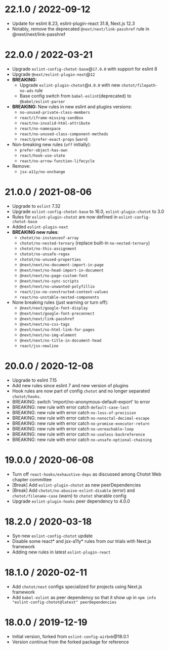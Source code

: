 22.1.0 / 2022-09-12
===================

- Update for eslint 8.23, eslint-plugin-react 31.8, Next.js 12.3
- Notably, remove the deprecated `@next/next/link-passhref` rule in @next/next/link-passhref

22.0.0 / 2022-03-21
===================

- Upgrade `eslint-config-chotot-base`@`17.0.0` with support for eslint 8
- Upgrade `@next/eslint-plugin-next`@`12`
- **BREAKING:**
    + Upgrade `eslint-plugin-chotot`@`4.0.0` with new `chotot/filepath-no-ads` rule
    + Base config switch from `babel-eslint`(deprecated) to `@babel/eslint-parser`
- **BREAKING:** New rules in new eslint and plugins versions:
    + `no-unused-private-class-members`
    + `react/iframe-missing-sandbox`
    + `react/no-invalid-html-attribute`
    + `react/no-namespace`
    + `react/no-unused-class-component-methods`
    + `react/prefer-exact-props` (`warn`)
- Non-breaking new rules (`off` initially):
    + `prefer-object-has-own`
    + `react/hook-use-state`
    + `react/no-arrow-function-lifecycle`
- Remove:
    + `jsx-a11y/no-onchange`

21.0.0 / 2021-08-06
===================

- Upgrade to `eslint` 7.32
- Upgrade `eslint-config-chotot-base` to 16.0, `eslint-plugin-chotot` to 3.0
- Rules for `eslint-plugin-chotot` are now defined in `eslint-config-chotot-base`
- Added `eslint-plugin-next`
- **BREAKING new rules**:
    - `chotot/no-instanceof-array`
    - `chotot/no-nested-ternary` (replace built-in `no-nested-ternary`)
    - `chotot/no-this-assignment`
    - `chotot/no-unsafe-regex`
    - `chotot/no-unused-properties`
    - `@next/next/no-document-import-in-page`
    - `@next/next/no-head-import-in-document`
    - `@next/next/no-page-custom-font`
    - `@next/next/no-sync-scripts`
    - `@next/next/no-unwanted-polyfillio`
    - `react/jsx-no-constructed-context-values`
    - `react/no-unstable-nested-components`
- None breaking rules (just warning or turn off):
    - `@next/next/google-font-display`
    - `@next/next/google-font-preconnect`
    - `@next/next/link-passhref`
    - `@next/next/no-css-tags`
    - `@next/next/no-html-link-for-pages`
    - `@next/next/no-img-element`
    - `@next/next/no-title-in-document-head`
    - `react/jsx-newline`

20.0.0 / 2020-12-08
===================

- Upgrade to eslint 7.15
- Add new rules since eslint 7 and new version of plugins
- Hook rules are now part of config `chotot` and no longer separated `chotot/hooks`.
- BREAKING: switch 'import/no-anonymous-default-export' to error
- BREAKING: new rule with error catch `default-case-last`
- BREAKING: new rule with error catch `no-loss-of-precision`
- BREAKING: new rule with error catch `no-nonoctal-decimal-escape`
- BREAKING: new rule with error catch `no-promise-executor-return`
- BREAKING: new rule with error catch `no-unreachable-loop`
- BREAKING: new rule with error catch `no-useless-backreference`
- BREAKING: new rule with error catch `no-unsafe-optional-chaining`

19.0.0 / 2020-06-08
===================
- Turn off `react-hooks/exhaustive-deps` as discussed among Chotot Web chapter committee
- [Break] Add `eslint-plugin-chotot` as new peerDependencies
- [Break] Add `chotot/no-abusive-eslint-disable` (error) and `chotot/filename-case` (warn) to `chotot` sharable config
- Upgrade `eslint-plugin-hooks` peer dependency to 4.0.0

18.2.0 / 2020-03-18
===================
- Syn new `eslint-config-chotot` update
- Disable some react* and jsx-a11y* rules from our trials with Next.js framework
- Adding new rules in latest `eslint-plugin-react`

18.1.0 / 2020-02-11
===================
- Add `chotot/next` configs specialized for projects using Next.js framework
- Add `babel-eslint` as peer dependency so that it show up in `npm info "eslint-config-chotot@latest" peerDependencies`

18.0.0 / 2019-12-19
===================
- Initial version, forked from `eslint-config-airbnb`@18.0.1
- Version continue from the forked package for reference

